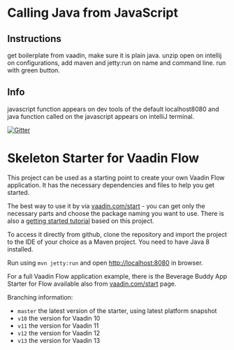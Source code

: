 # Calling Java from JavaScript

## Instructions
get boilerplate from vaadin, make sure it is plain java.
unzip open on intellij
on configurations, add maven and jetty:run on name and command line.
run with green button.

## Info
javascript function appears on dev tools of the default localhost8080 and
java function called on the javascript appears on intelliJ terminal.

[![Gitter](https://badges.gitter.im/Join%20Chat.svg)](https://gitter.im/vaadin-flow/Lobby#?utm_source=badge&utm_medium=badge&utm_campaign=pr-badge)

# Skeleton Starter for Vaadin Flow

This project can be used as a starting point to create your own Vaadin Flow application.
It has the necessary dependencies and files to help you get started.

The best way to use it by via [vaadin.com/start](https://vaadin.com/start) - you can get only the necessary parts and choose the package naming you want to use.
There is also a [getting started tutorial](https://vaadin.com/docs/v10/flow/introduction/tutorial-get-started.html) based on this project.

To access it directly from github, clone the repository and import the project to the IDE of your choice as a Maven project. You need to have Java 8 installed.

Run using `mvn jetty:run` and open [http://localhost:8080](http://localhost:8080) in browser.

For a full Vaadin Flow application example, there is the Beverage Buddy App Starter for Flow available also from [vaadin.com/start](https://vaadin.com/start) page.

Branching information:
* `master` the latest version of the starter, using latest platform snapshot
* `v10` the version for Vaadin 10
* `v11` the version for Vaadin 11
* `v12` the version for Vaadin 12
* `v13` the version for Vaadin 13
